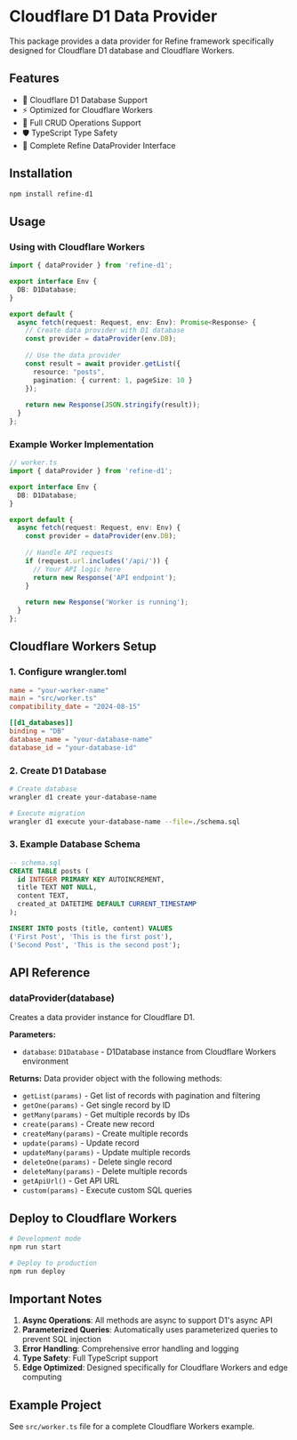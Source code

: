 # Cloudflare D1 Data Provider

This package provides a data provider for Refine framework specifically designed for Cloudflare D1 database and Cloudflare Workers.

## Features

- 🚀 Cloudflare D1 Database Support
- ⚡ Optimized for Cloudflare Workers
- 📝 Full CRUD Operations Support
- 🛡️ TypeScript Type Safety
- 🔄 Complete Refine DataProvider Interface

## Installation

```bash
npm install refine-d1
```

## Usage

### Using with Cloudflare Workers

```typescript
import { dataProvider } from 'refine-d1';

export interface Env {
  DB: D1Database;
}

export default {
  async fetch(request: Request, env: Env): Promise<Response> {
    // Create data provider with D1 database
    const provider = dataProvider(env.DB);
    
    // Use the data provider
    const result = await provider.getList({
      resource: "posts",
      pagination: { current: 1, pageSize: 10 }
    });
    
    return new Response(JSON.stringify(result));
  }
};
```

### Example Worker Implementation

```typescript
// worker.ts
import { dataProvider } from 'refine-d1';

export interface Env {
  DB: D1Database;
}

export default {
  async fetch(request: Request, env: Env) {
    const provider = dataProvider(env.DB);
    
    // Handle API requests
    if (request.url.includes('/api/')) {
      // Your API logic here
      return new Response('API endpoint');
    }
    
    return new Response('Worker is running');
  }
};
```
## Cloudflare Workers Setup

### 1. Configure wrangler.toml

```toml
name = "your-worker-name"
main = "src/worker.ts"
compatibility_date = "2024-08-15"

[[d1_databases]]
binding = "DB"
database_name = "your-database-name"
database_id = "your-database-id"
```

### 2. Create D1 Database

```bash
# Create database
wrangler d1 create your-database-name

# Execute migration
wrangler d1 execute your-database-name --file=./schema.sql
```

### 3. Example Database Schema

```sql
-- schema.sql
CREATE TABLE posts (
  id INTEGER PRIMARY KEY AUTOINCREMENT,
  title TEXT NOT NULL,
  content TEXT,
  created_at DATETIME DEFAULT CURRENT_TIMESTAMP
);

INSERT INTO posts (title, content) VALUES 
('First Post', 'This is the first post'),
('Second Post', 'This is the second post');
```

## API Reference

### dataProvider(database)

Creates a data provider instance for Cloudflare D1.

**Parameters:**
- `database`: `D1Database` - D1Database instance from Cloudflare Workers environment

**Returns:** Data provider object with the following methods:

- `getList(params)` - Get list of records with pagination and filtering
- `getOne(params)` - Get single record by ID
- `getMany(params)` - Get multiple records by IDs
- `create(params)` - Create new record
- `createMany(params)` - Create multiple records
- `update(params)` - Update record
- `updateMany(params)` - Update multiple records
- `deleteOne(params)` - Delete single record
- `deleteMany(params)` - Delete multiple records
- `getApiUrl()` - Get API URL
- `custom(params)` - Execute custom SQL queries

## Deploy to Cloudflare Workers

```bash
# Development mode
npm run start

# Deploy to production
npm run deploy
```

## Important Notes

1. **Async Operations**: All methods are async to support D1's async API
2. **Parameterized Queries**: Automatically uses parameterized queries to prevent SQL injection
3. **Error Handling**: Comprehensive error handling and logging
4. **Type Safety**: Full TypeScript support
5. **Edge Optimized**: Designed specifically for Cloudflare Workers and edge computing

## Example Project

See `src/worker.ts` file for a complete Cloudflare Workers example.
